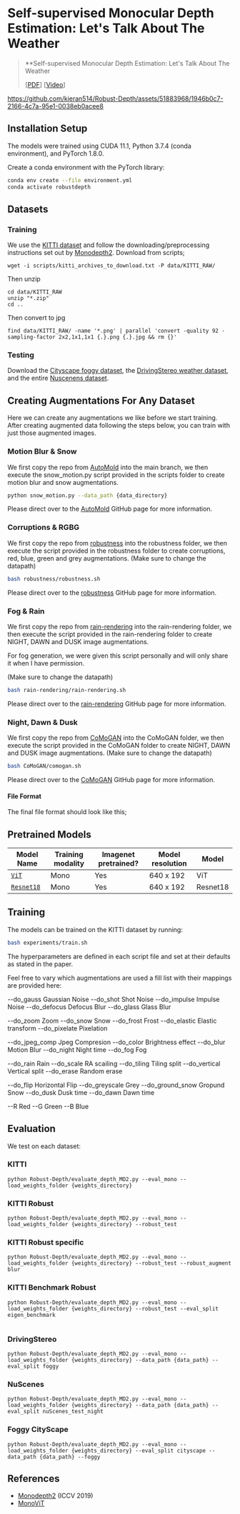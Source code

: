 # Self-supervised Monocular Depth Estimation: Let's Talk About The Weather


 >**Self-supervised Monocular Depth Estimation: Let's Talk About The Weather
 >
 >[[PDF](LINK)] [[Video](LINK)]



https://github.com/kieran514/Robust-Depth/assets/51883968/1946b0c7-2166-4c7a-95e1-0038eb0acee8



## Installation Setup

The models were trained using CUDA 11.1, Python 3.7.4 (conda environment), and PyTorch 1.8.0.

Create a conda environment with the PyTorch library:

```bash
conda env create --file environment.yml
conda activate robustdepth
```

## Datasets

### Training
We use the [KITTI dataset](http://www.cvlibs.net/download.php?file=raw_data_downloader.zip) and follow the downloading/preprocessing instructions set out by [Monodepth2](https://github.com/nianticlabs/monodepth2).
Download from scripts;
```
wget -i scripts/kitti_archives_to_download.txt -P data/KITTI_RAW/
```
Then unzip
```
cd data/KITTI_RAW
unzip "*.zip"
cd ..
```
Then convert to jpg
```
find data/KITTI_RAW/ -name '*.png' | parallel 'convert -quality 92 -sampling-factor 2x2,1x1,1x1 {.}.png {.}.jpg && rm {}'
```

### Testing
Download the [Cityscape foggy dataset](https://www.cityscapes-dataset.com/downloads/), the [DrivingStereo weather dataset](https://drivingstereo-dataset.github.io/), and the entire [Nuscenens dataset](https://www.nuscenes.org/nuscenes#download).

## Creating Augmentations For Any Dataset
Here we can create any augmentations we like before we start training. After creating augmented data following the steps below, you can train with just those augmented images. 

### Motion Blur & Snow
We first copy the repo from [AutoMold](https://github.com/UjjwalSaxena/Automold--Road-Augmentation-Library) into the main branch, we then execute the snow_motion.py script provided in the scripts folder to create motion blur and snow augmentations.
```bash
python snow_motion.py --data_path {data_directory}
```
Please direct over to the [AutoMold](https://github.com/UjjwalSaxena/Automold--Road-Augmentation-Library) GitHub page for more information.

### Corruptions & RGBG
We first copy the repo from [robustness](https://github.com/hendrycks/robustness) into the robustness folder, we then execute the script provided in the robustness folder to create corruptions, red, blue, green and grey augmentations. (Make sure to change the datapath)
```bash
bash robustness/robustness.sh 
```
Please direct over to the [robustness](https://github.com/hendrycks/robustness) GitHub page for more information.

### Fog & Rain
We first copy the repo from [rain-rendering](https://github.com/astra-vision/rain-rendering) into the rain-rendering folder, we then execute the script provided in the rain-rendering folder to create NIGHT, DAWN and DUSK image augmentations. 

For fog generation, we were given this script personally and will only share it when I have permission. 

(Make sure to change the datapath)
```bash
bash rain-rendering/rain-rendering.sh 
```
Please direct over to the [rain-rendering](https://github.com/astra-vision/rain-rendering) GitHub page for more information.

### Night, Dawn & Dusk
We first copy the repo from [CoMoGAN](https://github.com/astra-vision/CoMoGAN) into the CoMoGAN folder, we then execute the script provided in the CoMoGAN folder to create NIGHT, DAWN and DUSK image augmentations. (Make sure to change the datapath)
```bash
bash CoMoGAN/comogan.sh 
```
Please direct over to the [CoMoGAN](https://github.com/astra-vision/CoMoGAN) GitHub page for more information.

#### File Format
The final file format should look like this;


## Pretrained Models

| Model Name          | Training modality | Imagenet pretrained? | Model resolution  | Model  |
|-------------------------|-------------------|--------------------------|-----------------|------|
| [`ViT`](https://drive.google.com/drive/folders/1oKT2oAPp-7altFTvPKR2d7FdgXN9xMG3?usp=sharing)          | Mono              | Yes | 640 x 192                | ViT        |
| [`Resnet18`](https://drive.google.com/drive/folders/1QSHZjOk6Ufw52BGjJmuxV7PJQNisH5Kk?usp=sharing)        | Mono            | Yes | 640 x 192                |  Resnet18          |



<!-- [ViT](https://drive.google.com/drive/folders/1oKT2oAPp-7altFTvPKR2d7FdgXN9xMG3?usp=sharing)
[Resnet18](https://drive.google.com/drive/folders/1QSHZjOk6Ufw52BGjJmuxV7PJQNisH5Kk?usp=sharing) -->

## Training

The models can be trained on the KITTI dataset by running: 

```bash
bash experiments/train.sh
```

The hyperparameters are defined in each script file and set at their defaults as stated in the paper.

Feel free to vary which augmentations are used a fill list with their mappings are provided here:

--do_gauss Gaussian Noise
--do_shot Shot Noise
--do_impulse Impulse Noise
--do_defocus Defocus Blur
--do_glass Glass Blur

--do_zoom Zoom 
--do_snow Snow
--do_frost Frost
--do_elastic Elastic transform
--do_pixelate Pixelation

--do_jpeg_comp Jpeg Compresion
--do_color Brightness effect
--do_blur Motion Blur
--do_night Night time 
--do_fog Fog

--do_rain Rain 
--do_scale RA scailing
--do_tiling Tiling split
--do_vertical Vertical split
--do_erase Random erase

--do_flip Horizontal Flip
--do_greyscale Grey
--do_ground_snow Gropund Snow
--do_dusk Dusk time 
--do_dawn Dawn time

--R Red
--G Green
--B Blue 


## Evaluation
We test on each dataset:


### KITTI 

```
python Robust-Depth/evaluate_depth_MD2.py --eval_mono --load_weights_folder {weights_directory}
```

### KITTI Robust

```
python Robust-Depth/evaluate_depth_MD2.py --eval_mono --load_weights_folder {weights_directory} --robust_test
```
### KITTI Robust specific

```
python Robust-Depth/evaluate_depth_MD2.py --eval_mono --load_weights_folder {weights_directory} --robust_test --robust_augment blur
```

### KITTI Benchmark Robust

```
python Robust-Depth/evaluate_depth_MD2.py --eval_mono --load_weights_folder {weights_directory} --robust_test --eval_split eigen_benchmark
 
```

### DrivingStereo 

```
python Robust-Depth/evaluate_depth_MD2.py --eval_mono --load_weights_folder {weights_directory} --data_path {data_path} --eval_split foggy

```

### NuScenes 

```
python Robust-Depth/evaluate_depth_MD2.py --eval_mono --load_weights_folder {weights_directory} --data_path {data_path} --eval_split nuScenes_test_night
```

### Foggy CityScape 

```
python Robust-Depth/evaluate_depth_MD2.py --eval_mono --load_weights_folder {weights_directory} --eval_split cityscape --data_path {data_path} --foggy
```


## References

* [Monodepth2](https://github.com/nianticlabs/monodepth2) (ICCV 2019)
* [MonoViT](https://github.com/zxcqlf/MonoViT) 



